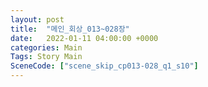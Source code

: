 ```yaml
---
layout: post
title:  "메인_회상_013~028장"
date:   2022-01-11 04:00:00 +0000
categories: Main
Tags: Story Main
SceneCode: ["scene_skip_cp013-028_q1_s10"]
---
```

